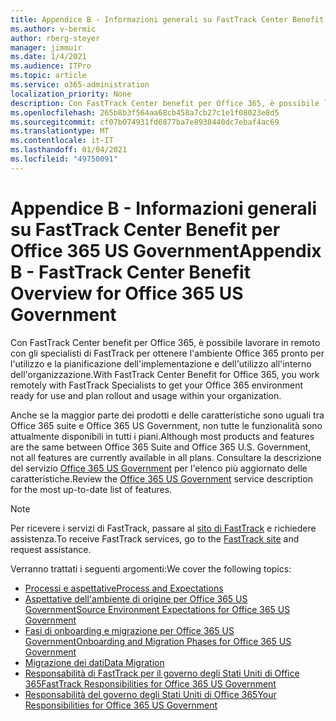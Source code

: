 ```yaml
---
title: Appendice B - Informazioni generali su FastTrack Center Benefit per Office 365 US Government
ms.author: v-bermic
author: rberg-steyer
manager: jimmuir
ms.date: 1/4/2021
ms.audience: ITPro
ms.topic: article
ms.service: o365-administration
localization_priority: None
description: Con FastTrack Center benefit per Office 365, è possibile lavorare in remoto con gli specialisti di FastTrack per ottenere l'ambiente Office 365 pronto per l'utilizzo e la pianificazione dell'implementazione e dell'utilizzo all'interno dell'organizzazione.
ms.openlocfilehash: 265b8b3f564aa68cb458a7cb27c1e1f08023e8d5
ms.sourcegitcommit: cf07b074931fd6877ba7e8938440dc7ebaf4ac69
ms.translationtype: MT
ms.contentlocale: it-IT
ms.lasthandoff: 01/04/2021
ms.locfileid: "49750091"
---
```

# <a name="appendix-b---fasttrack-center-benefit-overview-for-office-365-us-government"></a><span data-ttu-id="911e9-103">Appendice B - Informazioni generali su FastTrack Center Benefit per Office 365 US Government</span><span class="sxs-lookup"><span data-stu-id="911e9-103">Appendix B - FastTrack Center Benefit Overview for Office 365 US Government</span></span>

<span data-ttu-id="911e9-104">Con FastTrack Center benefit per Office 365, è possibile lavorare in remoto con gli specialisti di FastTrack per ottenere l'ambiente Office 365 pronto per l'utilizzo e la pianificazione dell'implementazione e dell'utilizzo all'interno dell'organizzazione.</span><span class="sxs-lookup"><span data-stu-id="911e9-104">With FastTrack Center Benefit for Office 365, you work remotely with FastTrack Specialists to get your Office 365 environment ready for use and plan rollout and usage within your organization.</span></span> 
  
<span data-ttu-id="911e9-105">Anche se la maggior parte dei prodotti e delle caratteristiche sono uguali tra Office 365 suite e Office 365 US Government, non tutte le funzionalità sono attualmente disponibili in tutti i piani.</span><span class="sxs-lookup"><span data-stu-id="911e9-105">Although most products and features are the same between Office 365 Suite and Office 365 U.S. Government, not all features are currently available in all plans.</span></span> <span data-ttu-id="911e9-106">Consultare la descrizione del servizio [Office 365 US Government](https://aka.ms/aboutgovcloud) per l'elenco più aggiornato delle caratteristiche.</span><span class="sxs-lookup"><span data-stu-id="911e9-106">Review the [Office 365 US Government](https://aka.ms/aboutgovcloud) service description for the most up-to-date list of features.</span></span>

> [!NOTE]
> <span data-ttu-id="911e9-107">Per ricevere i servizi di FastTrack, passare al [sito di FastTrack](https://go.microsoft.com/fwlink/?linkid=780698) e richiedere assistenza.</span><span class="sxs-lookup"><span data-stu-id="911e9-107">To receive FastTrack services, go to the [FastTrack site](https://go.microsoft.com/fwlink/?linkid=780698) and request assistance.</span></span>  

<span data-ttu-id="911e9-108">Verranno trattati i seguenti argomenti:</span><span class="sxs-lookup"><span data-stu-id="911e9-108">We cover the following topics:</span></span>
- [<span data-ttu-id="911e9-109">Processi e aspettative</span><span class="sxs-lookup"><span data-stu-id="911e9-109">Process and Expectations</span></span>](process-and-expectations.md) 
- [<span data-ttu-id="911e9-110">Aspettative dell'ambiente di origine per Office 365 US Government</span><span class="sxs-lookup"><span data-stu-id="911e9-110">Source Environment Expectations for Office 365 US Government</span></span>](US-Gov-appendix-source-environment-expectations.md)   
- [<span data-ttu-id="911e9-111">Fasi di onboarding e migrazione per Office 365 US Government</span><span class="sxs-lookup"><span data-stu-id="911e9-111">Onboarding and Migration Phases for Office 365 US Government</span></span>](US-Gov-appendix-onboarding-and-migration.md)
- [<span data-ttu-id="911e9-112">Migrazione dei dati</span><span class="sxs-lookup"><span data-stu-id="911e9-112">Data Migration</span></span>](data-migration.md)    
- [<span data-ttu-id="911e9-113">Responsabilità di FastTrack per il governo degli Stati Uniti di Office 365</span><span class="sxs-lookup"><span data-stu-id="911e9-113">FastTrack Responsibilities for Office 365 US Government</span></span>](US-Gov-appendix-fasttrack-responsibilities.md)   
- [<span data-ttu-id="911e9-114">Responsabilità del governo degli Stati Uniti di Office 365</span><span class="sxs-lookup"><span data-stu-id="911e9-114">Your Responsibilities for Office 365 US Government</span></span>](US-Gov-appendix-your-responsibilities.md)    

